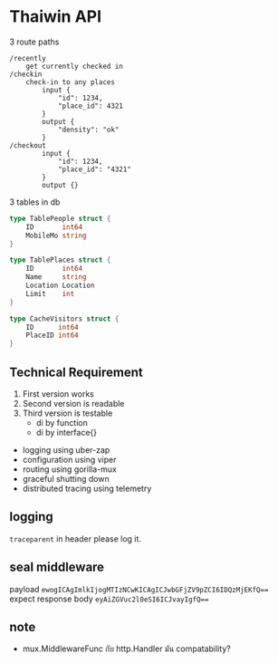 # Thaiwin API

3 route paths

~~~
/recently
    get currently checked in
/checkin
    check-in to any places
        input {
            "id": 1234,
            "place_id": 4321
        }
        output {
            "density": "ok"
        }
/checkout
        input {
            "id": 1234,
            "place_id": "4321"
        }
        output {}
~~~

3 tables in db

```go
type TablePeople struct {
	ID       int64
	MobileMo string
}

type TablePlaces struct {
	ID       int64
	Name     string
	Location Location
	Limit    int
}

type CacheVisitors struct {
	ID      int64
	PlaceID int64
}
```

## Technical Requirement

1. First version works
2. Second version is readable
3. Third version is testable
    - di by function
    - di by interface{}

- logging using uber-zap
- configuration using viper
- routing using gorilla-mux
- graceful shutting down
- distributed tracing using telemetry


## logging
`traceparent` in header please log it.

## seal middleware
payload `ewogICAgImlkIjogMTIzNCwKICAgICJwbGFjZV9pZCI6IDQzMjEKfQ==` 
expect response body `eyAiZGVuc2l0eSI6ICJvayIgfQ==`

## note 
- mux.MiddlewareFunc กับ  http.Handler มัน compatability?
